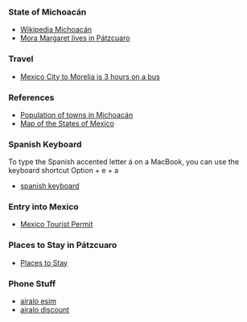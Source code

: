 
### State of Michoacán

- [Wikipedia Michoacán](https://en.wikipedia.org/wiki/Michoac%C3%A1n)
- [Mora Margaret lives in Pátzcuaro](https://www.youtube.com/watch?v=adiilqbC8NY)

### Travel

- [Mexico City to Morelia is 3 hours on a bus](https://www.rome2rio.com/s/Mexico-City/Morelia)

### References

- [Population of towns in Michoacán](https://en.wikipedia.org/wiki/Municipalities_of_Michoac%C3%A1n)
- [Map of the States of Mexico](https://www.mappr.co/counties/mexico/#gid=1&pid=1)

### Spanish Keyboard

To type the Spanish accented letter á on a MacBook,
you can use the keyboard shortcut Option + e + a

- [spanish keyboard](https://github.com/stormasm/spanish/blob/main/misc/macbook.md)

### Entry into Mexico

- [Mexico Tourist Permit](https://www.mexperience.com/your-mexican-tourist-permit-fmm/)

### Places to Stay in Pátzcuaro

- [Places to Stay]()

### Phone Stuff

- [airalo esim](https://www.airalo.com/)
- [airalo discount](https://www.youtube.com/watch?v=hMxjNt2oEtE)
